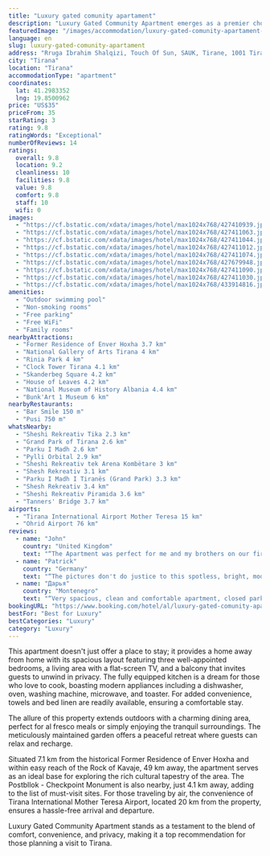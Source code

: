 ```yaml
---
title: "Luxury gated comunity apartament"
description: "Luxury Gated Community Apartment emerges as a premier choice for travelers seeking comfort and convenience in Tirana."
featuredImage: "/images/accommodation/luxury-gated-comunity-apartament-427410939.jpg"
language: en
slug: luxury-gated-comunity-apartament
address: "Rruga Ibrahim Shalqizi, Touch Of Sun, SAUK, Tirane, 1001 Tirana, Albania"
city: "Tirana"
location: "Tirana"
accommodationType: "apartment"
coordinates:
  lat: 41.2983352
  lng: 19.8500962
price: "US$35"
priceFrom: 35
starRating: 3
rating: 9.8
ratingWords: "Exceptional"
numberOfReviews: 14
ratings:
  overall: 9.8
  location: 9.2
  cleanliness: 10
  facilities: 9.8
  value: 9.8
  comfort: 9.8
  staff: 10
  wifi: 0
images:
  - "https://cf.bstatic.com/xdata/images/hotel/max1024x768/427410939.jpg?k=06540378dcf86016f9038ded8ac9ff4b67bbb405031d933f2720af7d67247a4a&o=&hp=1"
  - "https://cf.bstatic.com/xdata/images/hotel/max1024x768/427411063.jpg?k=0d16c2501db91ad0ae282e571dfa0553ff2a76768e16292a15415213e9559579&o=&hp=1"
  - "https://cf.bstatic.com/xdata/images/hotel/max1024x768/427411044.jpg?k=02942de9d8cc5d7e8072d2d82647c89e9a01b608fad6b6c8595222192a72e297&o=&hp=1"
  - "https://cf.bstatic.com/xdata/images/hotel/max1024x768/427411012.jpg?k=1010cb353198c92a598b053bbb6b3832e736986a3fab432109bbdab46cab21a5&o=&hp=1"
  - "https://cf.bstatic.com/xdata/images/hotel/max1024x768/427411074.jpg?k=a06e1d287a91fc650e5dd97a6c68ecf69364aad2045817959474cada3d1414f8&o=&hp=1"
  - "https://cf.bstatic.com/xdata/images/hotel/max1024x768/427679948.jpg?k=f3622c1f53a4608ee9d071f57685fbe6dc9ddb711319c4966feddad1e23da6b2&o=&hp=1"
  - "https://cf.bstatic.com/xdata/images/hotel/max1024x768/427411090.jpg?k=bd96838319ca955ef8887fbfa4a1c3b57e2871ae3888494ca458ac90a1fa4e56&o=&hp=1"
  - "https://cf.bstatic.com/xdata/images/hotel/max1024x768/427411030.jpg?k=2ee720327a309b4dcf25da865152d5f721894b7a91f44d869874d63f2f9c0f73&o=&hp=1"
  - "https://cf.bstatic.com/xdata/images/hotel/max1024x768/433914816.jpg?k=dacbe455362267e5ad5722a28ce4ad5619d112d001cb1e6c2448cd98bb00ff01&o=&hp=1"
amenities:
  - "Outdoor swimming pool"
  - "Non-smoking rooms"
  - "Free parking"
  - "Free WiFi"
  - "Family rooms"
nearbyAttractions:
  - "Former Residence of Enver Hoxha 3.7 km"
  - "National Gallery of Arts Tirana 4 km"
  - "Rinia Park 4 km"
  - "Clock Tower Tirana 4.1 km"
  - "Skanderbeg Square 4.2 km"
  - "House of Leaves 4.2 km"
  - "National Museum of History Albania 4.4 km"
  - "Bunk'Art 1 Museum 6 km"
nearbyRestaurants:
  - "Bar Smile 150 m"
  - "Pusi 750 m"
whatsNearby:
  - "Sheshi Rekreativ Tika 2.3 km"
  - "Grand Park of Tirana 2.6 km"
  - "Parku I Madh 2.6 km"
  - "Pylli Orbital 2.9 km"
  - "Sheshi Rekreativ tek Arena Kombëtare 3 km"
  - "Shesh Rekreativ 3.1 km"
  - "Parku I Madh I Tiranës (Grand Park) 3.3 km"
  - "Shesh Rekreativ 3.4 km"
  - "Sheshi Rekreativ Piramida 3.6 km"
  - "Tanners' Bridge 3.7 km"
airports:
  - "Tirana International Airport Mother Teresa 15 km"
  - "Ohrid Airport 76 km"
reviews:
  - name: "John"
    country: "United Kingdom"
    text: "“The Apartment was perfect for me and my brothers on our first trip to albania, host was very welcoming and gave us all the information we needed. The Apartment is very large, clean and comfortable and a few minutes drive from a large shopping...”"
  - name: "Patrick"
    country: "Germany"
    text: "“The pictures don't do justice to this spotless, bright, modern and spacious apartment. Very nice views across the valley from the balcony. All the amenities including a washing machine. And of course the decent pool. We didn' want to leave.”"
  - name: "Дарья"
    country: "Montenegro"
    text: "“Very spacious, clean and comfortable apartment, closed parking place. you have everything you might need (enough dishes to use the dishwasher, household chemicals, cleaning products). Good quality mattresses and linens. there is a swimming pool...”"
bookingURL: "https://www.booking.com/hotel/al/luxury-gated-comunity-apartament.en-gb.html?aid=8035640"
bestFor: "Best for Luxury"
bestCategories: "Luxury"
category: "Luxury"
---
```


This apartment doesn't just offer a place to stay; it provides a home away from home with its spacious layout featuring three well-appointed bedrooms, a living area with a flat-screen TV, and a balcony that invites guests to unwind in privacy. The fully equipped kitchen is a dream for those who love to cook, boasting modern appliances including a dishwasher, oven, washing machine, microwave, and toaster. For added convenience, towels and bed linen are readily available, ensuring a comfortable stay.

The allure of this property extends outdoors with a charming dining area, perfect for al fresco meals or simply enjoying the tranquil surroundings. The meticulously maintained garden offers a peaceful retreat where guests can relax and recharge.

Situated 7.1 km from the historical Former Residence of Enver Hoxha and within easy reach of the Rock of Kavaje, 49 km away, the apartment serves as an ideal base for exploring the rich cultural tapestry of the area. The Postbllok - Checkpoint Monument is also nearby, just 4.1 km away, adding to the list of must-visit sites. For those traveling by air, the convenience of Tirana International Mother Teresa Airport, located 20 km from the property, ensures a hassle-free arrival and departure.

Luxury Gated Community Apartment stands as a testament to the blend of comfort, convenience, and privacy, making it a top recommendation for those planning a visit to Tirana.